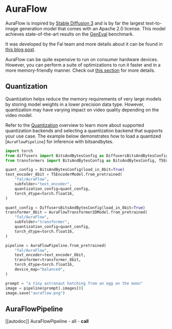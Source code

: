 <!--Copyright 2024 The HuggingFace Team. All rights reserved.

Licensed under the Apache License, Version 2.0 (the "License"); you may not use this file except in compliance with
the License. You may obtain a copy of the License at

http://www.apache.org/licenses/LICENSE-2.0

Unless required by applicable law or agreed to in writing, software distributed under the License is distributed on
an "AS IS" BASIS, WITHOUT WARRANTIES OR CONDITIONS OF ANY KIND, either express or implied. See the License for the
specific language governing permissions and limitations under the License.
-->

# AuraFlow

AuraFlow is inspired by [Stable Diffusion 3](../pipelines/stable_diffusion/stable_diffusion_3) and is by far the largest text-to-image generation model that comes with an Apache 2.0 license. This model achieves state-of-the-art results on the [GenEval](https://github.com/djghosh13/geneval) benchmark.

It was developed by the Fal team and more details about it can be found in [this blog post](https://blog.fal.ai/auraflow/).

<Tip>

AuraFlow can be quite expensive to run on consumer hardware devices. However, you can perform a suite of optimizations to run it faster and in a more memory-friendly manner. Check out [this section](https://huggingface.co/blog/sd3#memory-optimizations-for-sd3) for more details.

</Tip>

## Quantization

Quantization helps reduce the memory requirements of very large models by storing model weights in a lower precision data type. However, quantization may have varying impact on video quality depending on the video model.

Refer to the [Quantization](../../quantization/overview) overview to learn more about supported quantization backends and selecting a quantization backend that supports your use case. The example below demonstrates how to load a quantized [`AuraFlowPipeline`] for inference with bitsandbytes.

```py
import torch
from diffusers import BitsAndBytesConfig as DiffusersBitsAndBytesConfig, AuraFlowTransformer2DModel, AuraFlowPipeline
from transformers import BitsAndBytesConfig as BitsAndBytesConfig, T5EncoderModel

quant_config = BitsAndBytesConfig(load_in_8bit=True)
text_encoder_8bit = T5EncoderModel.from_pretrained(
    "fal/AuraFlow",
    subfolder="text_encoder",
    quantization_config=quant_config,
    torch_dtype=torch.float16,
)

quant_config = DiffusersBitsAndBytesConfig(load_in_8bit=True)
transformer_8bit = AuraFlowTransformer2DModel.from_pretrained(
    "fal/AuraFlow",
    subfolder="transformer",
    quantization_config=quant_config,
    torch_dtype=torch.float16,
)

pipeline = AuraFlowPipeline.from_pretrained(
    "fal/AuraFlow",
    text_encoder=text_encoder_8bit,
    transformer=transformer_8bit,
    torch_dtype=torch.float16,
    device_map="balanced",
)

prompt = "a tiny astronaut hatching from an egg on the moon"
image = pipeline(prompt).images[0]
image.save("auraflow.png")
```

## AuraFlowPipeline

[[autodoc]] AuraFlowPipeline
	- all
	- __call__